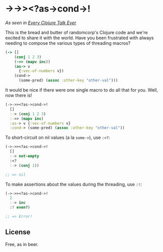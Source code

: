 # ->->><?as->cond->!

_As seen in [Every Clojure Talk Ever](https://www.youtube.com/watch?v=jlPaby7suOc)_

This is the bread and butter of randomcorp's Clojure code and we're
excited to share it with the world. Have you been frustrated with
always needing to compose the various types of threading macros?

```clojure
(-> []
    (conj 1 2 3)
    (->> (mapv inc))
    (as-> v
      {:vec-of-numbers v})
    (cond->
      (some-pred) (assoc :other-key "other-val")))
```

It would be nice if there were one single macro to do all that for
you. Well, now there is!

```clojure
(->->><?as->cond->!
  []
  :-> (conj 1 2 3)
  :->> (mapv inc)
  :as-> v {:vec-of-numbers v}
  :cond-> (some-pred) (assoc :other-key "other-val"))
```

To short-circuit on nil values (a la `some->`), use `:<?`:

```clojure
(->->><?as->cond->!
  []
  :-> not-empty
  :<?
  :-> (conj 1))

;; => nil
```

To make assertions about the values during the threading, use `:!`:

```clojure
(->->><?as->cond->!
  2
  :-> inc
  :! even?)

;; => Error!
```

## License

Free, as in beer.
